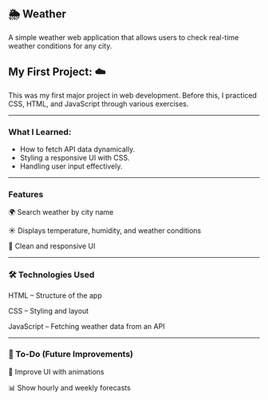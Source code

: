 ## 🌦 Weather
A simple weather web application that allows users to check real-time weather conditions for any city.

## My First Project: ☁️
This was my first major project in web development. Before this, I practiced CSS, HTML, and JavaScript through various exercises.


---

### What I Learned:
- How to fetch API data dynamically.
- Styling a responsive UI with CSS.
- Handling user input effectively.

---

### Features

🌍 Search weather by city name

☀️ Displays temperature, humidity, and weather conditions

🎨 Clean and responsive UI

---


### 🛠 Technologies Used
HTML – Structure of the app

CSS – Styling and layout

JavaScript – Fetching weather data from an API

---

### 📌 To-Do (Future Improvements)
🎨 Improve UI with animations

📊 Show hourly and weekly forecasts
